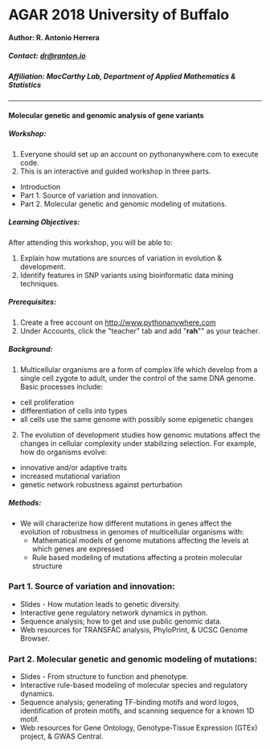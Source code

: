# AGAR 2018 University of Buffalo

#### Author: R. Antonio Herrera
##### Contact: dr@ranton.io
##### Affiliation: MacCarthy Lab, Department of Applied Mathematics & Statistics
------------------
#### Molecular genetic and genomic analysis of gene variants

##### Workshop:
1. Everyone should set up an account on pythonanywhere.com to execute code.
2. This is an interactive and guided workshop in three parts.
  - Introduction
  - Part 1. Source of variation and innovation.
  - Part 2. Molecular genetic and genomic modeling of mutations.

##### Learning Objectives:
After attending this workshop, you will be able to:
1. Explain how mutations are sources of variation in evolution & development.
2. Identify features in SNP variants using bioinformatic data mining techniques.

##### Prerequisites:
1. Create a free account on http://www.pythonanywhere.com
2. Under Accounts, click the "teacher" tab and add "**rah**"" as your teacher.

##### Background:
1. Multicellular organisms are a form of complex life which develop from a single cell zygote to adult, under the control of the same DNA genome. Basic processes include:
  - cell proliferation
  - differentiation of cells into types
  - all cells use the same genome with possibly some epigenetic changes

2. The evolution of development studies how genomic mutations affect the changes in cellular complexity under stabilizing selection. For example, how do organisms evolve:
  - innovative and/or adaptive traits
  - increased mutational variation
  - genetic network robustness against perturbation

##### Methods:
- We will characterize how different mutations in genes affect the evolution of robustness in genomes of multicellular organisms with:
  - Mathematical models of genome mutations affecting the levels at which genes are expressed
  - Rule based modeling of mutations affecting a protein molecular structure

### Part 1. Source of variation and innovation:
* Slides - How mutation leads to genetic diversity.
* Interactive gene regulatory network dynamics in python.
* Sequence analysis; how to get and use public genomic data.
* Web resources for TRANSFAC analysis, PhyloPrint, & UCSC Genome Browser.

### Part 2. Molecular genetic and genomic modeling of mutations:
* Slides - From structure to function and phenotype.
* Interactive rule-based modeling of molecular species and regulatory dynamics.
* Sequence analysis; generating TF-binding motifs and word logos, identification of protein motifs, and scanning sequence for a known 1D motif.
* Web resources for Gene Ontology, Genotype-Tissue Expression (GTEx) project, & GWAS Central.
